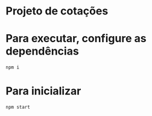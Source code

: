 # Projeto de cotações

# Para executar, configure as dependências
`npm i`

# Para inicializar

`npm start`

<!-- ssh -T git@github.com
git init
git add
git  commit -m "primeiro commit"
git remote add origin git@github.com:....endereco....
git push -u origin master

git add
git commit -m "novo commit" 
git push -u origin master

heroku keys:add
heroku create cotacoes
-->
